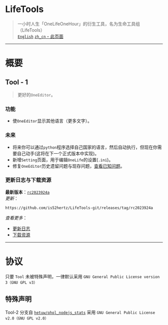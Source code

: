 # LifeTools
> 一小时人生「OneLifeOneHour」的衍生工具，名为生命工具组（LifeTools）  
 [`English`](https://github.com/is52hertz/LifeTools-git#lifetools) 
 [`zh_cn` - 此页面](https://github.com/is52hertz/LifeTools-git/blob/main/MarkDown/README-zh_cn.md#lifetools)
___
# 概要
## Tool - 1
> 更好的`OneEditor`。

### 功能
- 使`OneEditor`显示其他语言（更多文字）。

### 未来
- 将来你可以通过`python`程序选择自己国家的语言，然后自动执行，但现在你需要自己动手(这将在下一个正式版本中实现)。  
- 新增`Setting`页面，用于编辑`OneLife`的设置(`.ini`)。
- 修复`OneEditor`历史遗留问题与现存问题，[查看已知问题](https://github.com/is52hertz/LifeTools-git/issues)。

### 更新日志与下载资源
**最新版本**：[`rc2023924a`](https://github.com/is52hertz/LifeTools-git/releases/tag/rc2023924a)  
*更新*：  
```
https://github.com/is52hertz/LifeTools-git/releases/tag/rc2023924a
```
*查看更多*：  
- [更新日志](https://github.com/is52hertz/LifeTools-git/blob/main/MarkDown/UPDATE-zh_cn.md)  
- [下载资源](https://github.com/is52hertz/LifeTools-git/releases)  

___
# 协议
只要 `Tool` 未被特殊声明，一律默认采用 `GNU General Public License version 3（GNU GPL v3）`
## 特殊声明
Tool-2 分支自 [`hetuw/ohol_nodejs_stats`](https://github.com/hetuw/ohol_nodejs_stats) 采用 `GNU General Public License v2.0（GNU GPL v2.0）`

